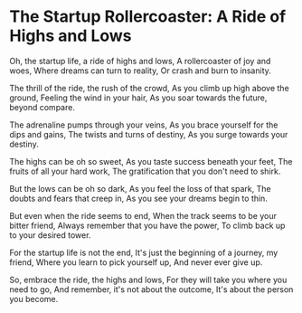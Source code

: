 # The Startup Rollercoaster: A Ride of Highs and Lows

Oh, the startup life, a ride of highs and lows,
A rollercoaster of joy and woes,
Where dreams can turn to reality,
Or crash and burn to insanity.

The thrill of the ride, the rush of the crowd,
As you climb up high above the ground,
Feeling the wind in your hair,
As you soar towards the future, beyond compare.

The adrenaline pumps through your veins,
As you brace yourself for the dips and gains,
The twists and turns of destiny,
As you surge towards your destiny.

The highs can be oh so sweet,
As you taste success beneath your feet,
The fruits of all your hard work,
The gratification that you don't need to shirk.

But the lows can be oh so dark,
As you feel the loss of that spark,
The doubts and fears that creep in,
As you see your dreams begin to thin.

But even when the ride seems to end,
When the track seems to be your bitter friend,
Always remember that you have the power,
To climb back up to your desired tower.

For the startup life is not the end,
It's just the beginning of a journey, my friend,
Where you learn to pick yourself up,
And never ever give up.

So, embrace the ride, the highs and lows,
For they will take you where you need to go,
And remember, it's not about the outcome,
It's about the person you become.